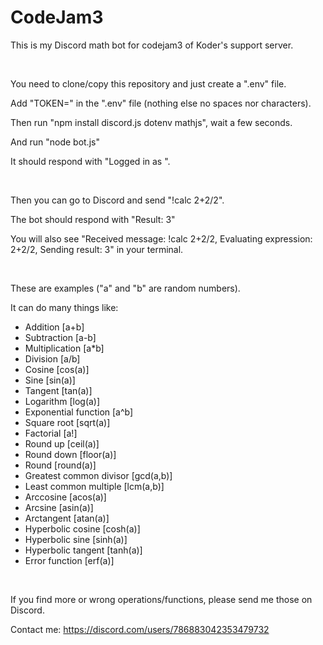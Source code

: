 # CodeJam3
 This is my Discord math bot for codejam3 of Koder's support server.
&nbsp;

&nbsp;

You need to clone/copy this repository and just create a ".env" file.

Add "TOKEN=<your bot token>" in the ".env" file (nothing else no spaces nor characters). 

Then run "npm install discord.js dotenv mathjs", wait a few seconds.

And run "node bot.js"

It should respond with "Logged in as <your bot name>".
&nbsp;

&nbsp;

Then you can go to Discord and send "!calc 2+2/2".

The bot should respond with "Result: 3"

You will also see "Received message: !calc 2+2/2, Evaluating expression: 2+2/2, Sending result: 3" in your terminal.
&nbsp;

&nbsp;

These are examples ("a" and "b" are random numbers).

It can do many things like:
- Addition [a+b]
- Subtraction [a-b]
- Multiplication [a*b]
- Division [a/b]
- Cosine [cos(a)]
- Sine [sin(a)]
- Tangent [tan(a)]
- Logarithm [log(a)]
- Exponential function [a^b]
- Square root [sqrt(a)]
- Factorial [a!]
- Round up [ceil(a)]
- Round down [floor(a)]
- Round [round(a)]
- Greatest common divisor [gcd(a,b)]
- Least common multiple [lcm(a,b)]
- Arccosine [acos(a)]
- Arcsine [asin(a)]
- Arctangent [atan(a)]
- Hyperbolic cosine [cosh(a)]
- Hyperbolic sine [sinh(a)]
- Hyperbolic tangent [tanh(a)]
- Error function [erf(a)]
&nbsp;

&nbsp;

If you find more or wrong operations/functions, please send me those on Discord.

Contact me: https://discord.com/users/786883042353479732
